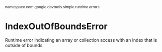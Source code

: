 <sub>namespace com.google.devtools.simple.runtime.errors</sub>
# IndexOutOfBoundsError #

Runtime error indicating an array or collection access with an index that is outside of bounds.